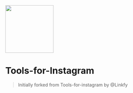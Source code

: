 <img align="center" src="https://i.imgur.com/T0dfIyQ.gif" width="150">

# Tools-for-Instagram

> Initially forked from Tools-for-instagram by @Linkfy

